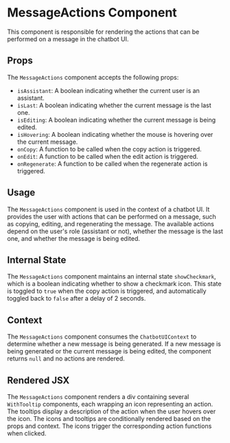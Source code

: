 # MessageActions Component

This component is responsible for rendering the actions that can be performed on a message in the chatbot UI.

## Props

The `MessageActions` component accepts the following props:

- `isAssistant`: A boolean indicating whether the current user is an assistant.
- `isLast`: A boolean indicating whether the current message is the last one.
- `isEditing`: A boolean indicating whether the current message is being edited.
- `isHovering`: A boolean indicating whether the mouse is hovering over the current message.
- `onCopy`: A function to be called when the copy action is triggered.
- `onEdit`: A function to be called when the edit action is triggered.
- `onRegenerate`: A function to be called when the regenerate action is triggered.

## Usage

The `MessageActions` component is used in the context of a chatbot UI. It provides the user with actions that can be performed on a message, such as copying, editing, and regenerating the message. The available actions depend on the user's role (assistant or not), whether the message is the last one, and whether the message is being edited.

## Internal State

The `MessageActions` component maintains an internal state `showCheckmark`, which is a boolean indicating whether to show a checkmark icon. This state is toggled to `true` when the copy action is triggered, and automatically toggled back to `false` after a delay of 2 seconds.

## Context

The `MessageActions` component consumes the `ChatbotUIContext` to determine whether a new message is being generated. If a new message is being generated or the current message is being edited, the component returns `null` and no actions are rendered.

## Rendered JSX

The `MessageActions` component renders a div containing several `WithTooltip` components, each wrapping an icon representing an action. The tooltips display a description of the action when the user hovers over the icon. The icons and tooltips are conditionally rendered based on the props and context. The icons trigger the corresponding action functions when clicked.